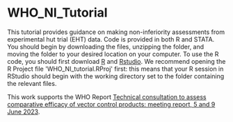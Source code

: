 # WHO_NI_Tutorial

This tutorial provides guidance on making non-inferiority assessments from experimental hut trial (EHT) data. Code is provided in both R and STATA. You should begin by downloading the files, unzipping the folder, and moving the folder to your desired location on your computer. To use the R code, you should first download [R](https://cran.r-project.org/) and [Rstudio](https://www.rstudio.com). We recommend opening the R Project file 'WHO_NI_tutorial.RProj' first: this means that your R session in RStudio should begin with the working directory set to the folder containing the relevant files. 

This work supports the WHO Report [Technical consultation to assess comparative efficacy of vector control products: meeting report, 5 and 9 June 2023](https://www.who.int/publications/i/item/9789240078659).

